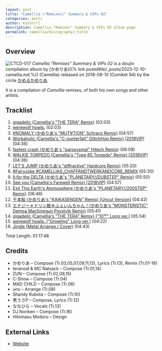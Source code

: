 ```yaml
---
layout: post
title: "Camellia \"Remixes\" Summary & VIPs 02"
categories: posts
author: KatGrrrl
description: Camellia "Remixes" Summary & VIPs 02 album page
permalink: camellia/discography/:title
---
```


## Overview

![CTCD-017](/assets/images/camellia/albums/CTCD-017.png)
*Camellia "Remixes" Summary & VIPs 02* is a doujin compilation album by [かめりあ]({% link postsWiki/_posts/2023-12-10-camellia.md %}) (Camellia) released on 2018-08-10 (Comiket 94) by the circle [かめるかめりあ](#).

It is a compilation of *Camellia* remixes, of both his own songs and other artists.

## Tracklist

1. [gigadelic (Camellia's "THE TERA" Remix)](#) (02:03)
2. [werewolf howls.](#) (02:03)
3. [∀NOMALY (かめりあ's "MUT∀TION" Schranz Remix)](#) (04:57)
4. [Workaholic (Camellia's "C-ounterfait" GlitchHop Remix) [2018VIP]](#) (04:36)
5. [fastest crash (かめりあ's "paroxysmal" Hitech Remix)](#) (06:08)
6. [WALKIE TORPEDO (Camellia's "Type 65 Torpedo" Remix) [2018VIP]](#) (04:36)
7. [LET'S JUMP (かめりあ's "diffractive" Hardcore Remix)](#) (05:20)
8. [#FairyJoke #CAMELLIAS_CHAFFANDTWERKANDCORE_REMIX](#) (05:30)
9. [δ:for the DELTA (かめりあ's "PLANETARY//DUBSTEP" Remix)](#) (05:50)
10. [See you (Camellia's Farewell Remix) [2018VIP]](#) (04:57)
11. [Exit This Earth's Atomosphere (かめりあ's "PLANETARY//200STEP" Remix)](#) (06:46)
12. [千本桜 (かめりあ's "KAIKASENGEN" Remix) [Uncut Version]](#) (04:42)
13. [エナジー＊ドリン娘☆ふぇいんちゃん！(かめりあ's "MONSTERISTIC" Dempa Machinegun Psystyle Remix)](#) (05:41)
14. [gigadelic (Camellia's "THE TERA" Remix) ["10¹²" Long ver.]](#) (05:34)
15. [werewolf howls. ["Growling" Long ver.]](#) (04:22)
16. [Jingle (Metal Arrange / Cover)](#) (04:43)

Total Length: 01:17:48

## Credits

* かめりあ – Compose (Tr.03,05,07,09,11,13), Lyrics (Tr.13), Remix (Tr.01-16)
* teranoid & MC Natsack – Compose (Tr.01,14)
* ZUN – Compose (Tr.02,08,15)
* C-Show – Compose (Tr.04)
* MAD CHILD – Compose (Tr.06)
* uno – Arrange (Tr.08)
* Shandy Kubota – Compose (Tr.10)
* 黒うさP – Compose, Lyrics (Tr.12)
* ななひら – Vocals (Tr.13)
* DJ Noriken – Compose (Tr.16)
* Hitomasu Modoru – Design

## External Links

* [Website](https://cametek.jp/summary02/)
